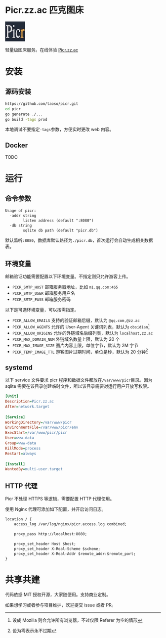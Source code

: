 # Picr.zz.ac 匹克图床

![picr](./web/picr.jpg)

轻量级图床服务。在线体验 [Picr.zz.ac](https://picr.zz.ac)

# 安装

## 源码安装

```bash
https://github.com/taoso/picr.git
cd picr
go generate ./...
go build -tags prod
```

本地调试不要指定`-tags`参数，方便实时更改 web 内容。

## Docker

TODO

# 运行

## 命令参数

```
Usage of picr:
  -addr string
        listen address (default ":8080")
  -db string
        sqlite db path (default "picr.db")
```

默认监听`:8080`，数据库默认路径为`./picr.db`，首次运行会自动生成相关数据表。

## 环境变量

邮箱验证功能需要配置以下环境变量。不指定则只允许游客上传。

- `PICR_SMTP_HOST` 邮箱服务器地址，比如 `m1.qq.com:465`
- `PICR_SMTP_USER` 邮箱服务用户名
- `PICR_SMTP_PASS` 邮箱服务密码

以下是可选环境变量，可以按需指定。

- `PICR_ALLOW_EMAILS` 支持的验证邮箱后缀，默认为 `@qq.com,@zz.ac`
- `PICR_ALLOW_AGENTS` 允许的 User-Agent 关键词列表，默认为 `obsidian`[^agent]
- `PICR_ALLOW_ORIGINS` 允许的外链域名后缀列表，默认为 `localhost,zz.ac`
- `PICR_MAX_DOMAIN_NUM` 外链域名数量上限，默认为 20 个
- `PICR_MAX_IMAGE_SIZE` 图片内容上限，单位字节，默认为 2M 字节
- `PICR_TEMP_IMAGE_TTL` 游客图片过期时间，单位是秒，默认为 20 分钟[^ttl]


[^agent]: 设成 Mozilla 则会允许所有浏览器，不过仅限 Referer 为空的情形
[^ttl]: 设为零表示永不过期

## systemd

以下 service 文件要求 picr 程序和数据文件都放在`/var/www/picr`目录。因为 sqlite
需要在该目录创建临时文件，所以该目录需要对运行用户开放写权限。

```ini
[Unit]
Description=Picr.zz.ac
After=network.target

[Service]
WorkingDirectory=/var/www/picr
EnvironmentFile=/var/www/picr/env
ExecStart=/var/www/picr/picr
User=www-data
Group=www-data
KillMode=process
Restart=always

[Install]
WantedBy=multi-user.target
```

## HTTP 代理

Picr 不处理 HTTPS 等逻辑，需要配置 HTTP 代理使用。

使用 Nginx 代理可添加如下配置，并开启访问日志。

```nginx
location / {
    access_log /var/log/nginx/picr.access.log combined;

    proxy_pass http://localhost:8080;

    proxy_set_header Host $host;
    proxy_set_header X-Real-Scheme $scheme;
    proxy_set_header X-Real-Addr $remote_addr:$remote_port;
}
```

# 共享共建

代码依据 MIT 授权开源，大家随便用。支持商业定制。

如果想学习或者参与项目维护，欢迎提交 issue 或者 PR。
